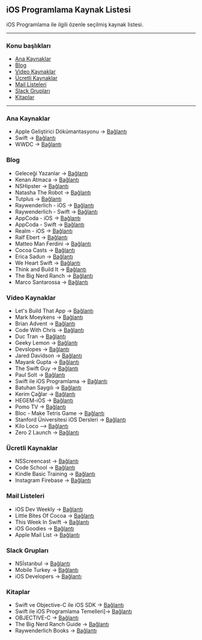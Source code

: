 ## iOS Programlama Kaynak Listesi

iOS Programlama ile ilgili özenle seçilmiş kaynak listesi.


---


### Konu başlıkları
- [Ana Kaynaklar](#ana-kaynak)
- [Blog](#blog)
- [Video Kaynaklar](#video-kaynaklar)
- [Ücretli Kaynaklar](#ucretli-kaynaklar)
- [Mail Listeleri](#mail-listeleri)
- [Slack Grupları](#slack-grupları)
- [Kitaplar](#kitaplar)


-----


### Ana Kaynaklar
 - Apple Geliştirici Dökümantasyonu -> [Bağlantı](https://developer.apple.com/documentation)
 - Swift -> [Bağlantı](https://swift.org/)
 - WWDC -> [Bağlantı](http://asciiwwdc.com/)


### Blog
- Geleceği Yazanlar -> [Bağlantı](https://gelecegiyazanlar.turkcell.com.tr/konu/ios)
- Kenan Atmaca -> [Bağlantı](kenanatmaca.com/)
- NSHipster -> [Bağlantı](nshipster.com/)
- Natasha The Robot -> [Bağlantı](https://www.natashatherobot.com/)
- Tutplus -> [Bağlantı](https://code.tutsplus.com/categories/ios-sdk)
- Raywenderlich - iOS -> [Bağlantı](https://www.raywenderlich.com/category/ios)
- Raywenderlich - Swift -> [Bağlantı](https://www.raywenderlich.com/category/swift)
- AppCoda - iOS -> [Bağlantı](www.appcoda.com/tutorials/ios/)
- AppCoda - Swift -> [Bağlantı](www.appcoda.com/swift-2/)
- Realm - iOS -> [Bağlantı](https://realm.io/docs/tutorials/realmtasks/)
- Ralf Ebert -> [Bağlantı](https://www.ralfebert.de/tutorials/iphone_app_xcode/)
- Matteo Man Ferdini -> [Bağlantı](matteomanferdini.com/blog/)
- Cocoa Casts -> [Bağlantı](https://cocoacasts.com/blog/)
- Erica Sadun -> [Bağlantı](ericasadun.com)
- We Heart Swift -> [Bağlantı](https://www.weheartswift.com)
- Think and Build It -> [Bağlantı](www.thinkandbuild.it)
- The Big Nerd Ranch -> [Bağlantı](https://www.bignerdranch.com/blog/)
- Marco Santarossa -> [Bağlantı](https://marcosantadev.com/)


### Video Kaynaklar
- Let's Build That App -> [Bağlantı](https://www.youtube.com/channel/UCuP2vJ6kRutQBfRmdcI92mA/videos)
- Mark Moeykens -> [Bağlantı](https://www.youtube.com/channel/UChH6WbyYeX0INJjrK2-6WSg/videos)
- Brian Advent -> [Bağlantı](https://www.youtube.com/channel/UCysEngjfeIYapEER9K8aikw/videos)
- Code With Chris -> [Bağlantı](https://www.youtube.com/user/CodeWithChris/videos)
- Duc Tran -> [Bağlantı](https://www.youtube.com/channel/UCvPFGq6luCqAVGiFpzTvkIA/videos)
- Geeky Lemon -> [Bağlantı](https://www.youtube.com/user/GeekyLemon/videos)
- Devslopes -> [Bağlantı](https://www.youtube.com/playlist?list=PLpZBns8dFbgyCJ-ftS7inE9AYEdorFt_Q)
- Jared Davidson -> [Bağlantı](https://www.youtube.com/user/Archetapp/videos)
- Mayank Gupta -> [Bağlantı](https://www.youtube.com/channel/UCPgfAA83ROUVM-E3NCY154A/videos)
- The Swift Guy -> [Bağlantı](https://www.youtube.com/channel/UC-d1NWv5IWtIkfH47ux4dWA/videos)
- Paul Solt -> [Bağlantı](https://www.youtube.com/user/PaulSolt/videos)
- Swift ile iOS Programlama -> [Bağlantı](https://www.youtube.com/channel/UC-O7SDd4J5ood2xF2LzdjhA/videos)
- Batuhan Saygılı -> [Bağlantı](https://www.youtube.com/channel/UCHT7EaPiP0AItdTF7E9eTCw/videos)
- Kerim Çağlar -> [Bağlantı](https://www.youtube.com/channel/UCKwEqVrO0t4WYOmN5kvmczA/videos)
- HEGEM-iOS -> [Bağlantı](https://www.youtube.com/playlist?list=PLP70OzTnIsKBSqqqf9HMLbPR0l4Tlj7w9)
- Pomo TV -> [Bağlantı](http://www.pomo.tv/)
- Bloc - Make Tetris Game -> [Bağlantı](https://www.bloc.io/swiftris-build-your-first-ios-game-with-swift)
- Stanford Üniversitesi iOS Dersleri -> [Bağlantı](https://itunes.apple.com/us/course/developing-ios-10-apps-with-swift/id1198467120)
- Kilo Loco --> [Bağlantı](https://www.youtube.com/channel/UCv75sKQFFIenWHrprnrR9aA/videos)
- Zero 2 Launch -> [Bağlantı](https://www.youtube.com/channel/UCOMjxHuYV0xJEC1v0ovVQIg/videos)


### Ücretli Kaynaklar
- NSScreencast -> [Bağlantı](http://nsscreencast.com/episodes)
- Code School -> [Bağlantı](https://www.codeschool.com/courses/try-ios)
- Kindle Basic Training -> [Bağlantı](https://www.letsbuildthatapp.com/course/Kindle-Basic-Training)
- Instagram Firebase -> [Bağlantı](https://www.letsbuildthatapp.com/course/Instagram-Firebase)


### Mail Listeleri
- iOS Dev Weekly -> [Bağlantı](https://iosdevweekly.com/)
- Little Bites Of Cocoa -> [Bağlantı](https://cocoacasts.com/blog/)
- This Week In Swift -> [Bağlantı](https://swiftnews.curated.co/)
- iOS Goodies -> [Bağlantı](http://ios-goodies.com/)
- Apple Mail List -> [Bağlantı](https://lists.apple.com/mailman/listinfo)

### Slack Grupları
- NSİstanbul -> [Bağlantı](https://nsistanbul.slack.com/)
- Mobile Turkey -> [Bağlantı](https://mobileturkey.slack.com/)
- iOS Developers -> [Bağlantı](https://ios-developers.io/)


### Kitaplar
- Swift ve Objective-C ile iOS SDK -> [Bağlantı](http://www.kodlab.com/BookDetail.aspx?ID=28106)
- Swift ile iOS Programlama Temelleri]-> [Bağlantı](https://www.dikeyeksen.com/products/swift-ile-ios-programlama-temelleri)
- OBJECTIVE-C -> [Bağlantı](http://www.kodlab.com/BookDetail.aspx?ID=589)
- The Big Nerd Ranch Guide -> [Bağlantı](https://www.bignerdranch.com/books/)
- Raywenderlich Books -> [Bağlantı](https://store.raywenderlich.com/)

